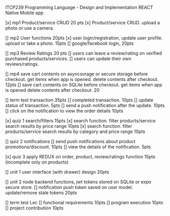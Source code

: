 ITCP239 Programming Language - Design and Implementation REACT Native Mobile app

[x] mp1 Product/service CRUD 20 pts
[x] Product/service CRUD. upload a photo or use a camera.

[] mp2 User functions 20pts
[x] user login/registration, update user profile. upload or take a photo. 15pts
[] google/facebook login, 20pts

[] mp3 Review Ratings 20 pts
[] users can leave a review/rating on verified purchased products/services.
[] users can update their own reviews/ratings.

[] mp4 save cart contents on asyncsorage or secure storage before checkout. get items when app is opened. delete contents after checkout. 12pts
[] save cart contents on SQLite before checkout. get items when app is opened delete contents after checkout. 20

[] term test transaction 35pts
[] completed transaction. 10pts
[] update status of transaction. 5pts
[] send a push notification after the update. 10pts
[] click on the notification to view the order details 10pts

[x] quiz 1 search/filters 15pts
[x] search function. filter products/service search results by price range 10pts
[x] search function. filter products/service search results by category and price range 10pts

[] quiz 2 notifications
[] send push notifications about product promotions/discount. 10pts
[] view the details of the notification. 5pts

[x] quiz 3 apply REDUX on order, product, review/ratings function 15pts (incomplete only on products)

[] unit 1 user interface (with drawer) design 20pts

[] unit 2 node backend functions, jwt tokens stored on SQLite or expo secure store.
[] notification push token saved on user model. update/remove stale tokens 20pts

[] term test Lec
[] functional requirements 10pts
[] program execution 10pts
[] project contribution 10pts